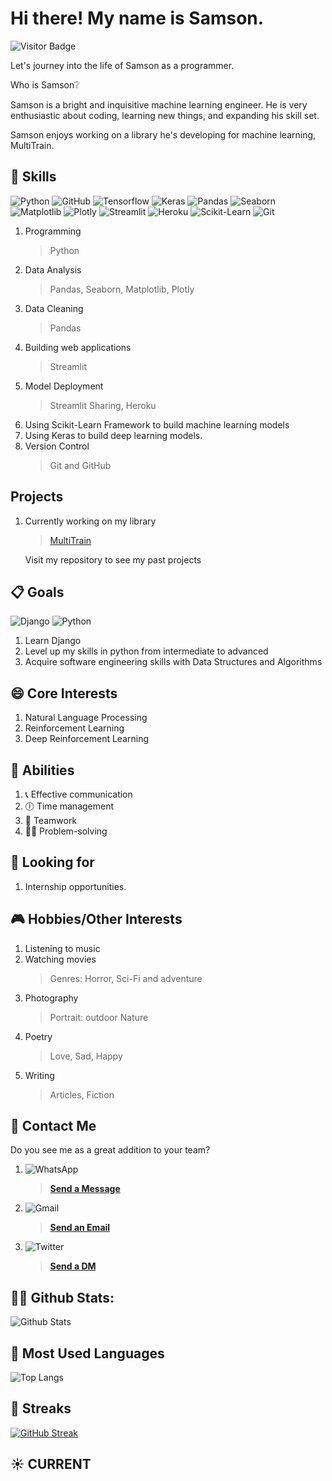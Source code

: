 # Hi there! My name is Samson.
![Visitor Badge](https://visitor-badge.laobi.icu/badge?page_id=LOVE-DOCTOR.LOVE-DOCTOR)

Let's journey into the life of Samson as a programmer.

Who is Samson❔

Samson is a bright and inquisitive machine learning engineer.
He is very enthusiastic about coding, learning new things, and expanding his skill set.

Samson enjoys working on a library he's developing for machine learning, MultiTrain.

## 🎉 Skills
![Python](https://img.shields.io/badge/-Python-black?style=plastic&logo=Python) 
![GitHub](https://img.shields.io/badge/-GitHub-black?style=plastic&logo=github)
![Tensorflow](https://img.shields.io/badge/-Tensorflow-white?style=plastic&logo=tensorflow)
![Keras](https://img.shields.io/badge/-Keras-white?style=plastic&logo=Keras&logoColor=red)
![Pandas](https://img.shields.io/badge/-Pandas-red?style=plastic&logo=pandas) 
![Seaborn](https://img.shields.io/badge/-Seaborn-lightgrey?style=plastic&logo=seaborn)
![Matplotlib](https://img.shields.io/badge/-Matplotlib-lightgrey?style=plastic&logo=matplotlib)
![Plotly](https://img.shields.io/badge/-Plotly-white?style=plastic&logo=plotly&logoColor=blue)
![Streamlit](https://img.shields.io/badge/-Streamlit-white?style=plastic&logo=Streamlit) 
![Heroku](https://img.shields.io/badge/-Heroku-purple?style=plastic&logo=heroku)
![Scikit-Learn](https://img.shields.io/badge/-Sklearn-lightgrey?style=plastic&logo=sklearn)
![Git](https://img.shields.io/badge/-Git-F05032?style=plastic&logo=git&logoColor=white)

1. Programming
   > Python
2. Data Analysis
   > Pandas, Seaborn, Matplotlib, Plotly
3. Data Cleaning
   > Pandas
4. Building web applications
   > Streamlit
5. Model Deployment
   > Streamlit Sharing, Heroku
6. Using Scikit-Learn Framework to build machine learning models
7. Using Keras to build deep learning models.
8. Version Control
   > Git and GitHub 

## Projects
1. Currently working on my library
   >[MultiTrain](https://github.com/LOVE-DOCTOR/train-with-models)

   Visit my repository to see my past projects

## 📋 Goals
   ![Django](https://img.shields.io/badge/-Django-F05032?style=plastic&logo=django)
   ![Python](https://img.shields.io/badge/-Python-black?style=plastic&logo=Python)
1. Learn Django 
2. Level up my skills in python from intermediate to advanced
3. Acquire software engineering skills with Data Structures and Algorithms


## 😄 Core Interests
1. Natural Language Processing
2. Reinforcement Learning
3. Deep Reinforcement Learning

## 💪 Abilities
1. 📞 Effective communication 
2. 🕕 Time management 
3. 👬 Teamwork 
4. 👮‍♂️ Problem-solving

## 🔎 Looking for
1. Internship opportunities.

## 🎮 Hobbies/Other Interests
1. Listening to music
2. Watching movies
   > Genres: Horror, Sci-Fi and adventure
3. Photography
   > Portrait: outdoor
   > Nature
4. Poetry
   > Love, Sad, Happy
5. Writing
   > Articles, Fiction

## 📳 Contact Me
Do you see me as a great addition to your team?
1. ![WhatsApp](https://img.shields.io/badge/-WhatsApp-lightgrey?style=social&logo=whatsapp) 
   > [**Send a Message**](https://wa.me/2349070766308)
2. ![Gmail](https://img.shields.io/badge/-Gmail-white?style=social&logo=gmail)
   > <a href="mailto:tunexo885@gmail.com">**Send an Email**</a>
3. ![Twitter](https://img.shields.io/badge/-Twitter-white?style=social&logo=twitter)
   > [**Send a DM**](https://twitter.com/samsonshittu51?t=4KRVUYE4kdjvDb-pbQN_rQ&s=09)
     

## 👨‍💻 Github Stats:
![Github Stats](https://github-readme-stats.vercel.app/api?username=LOVE-DOCTOR&count_private=true&show_icons=true&include_all_commits=true)

## 📖 Most Used Languages
![Top Langs](https://github-readme-stats.vercel.app/api/top-langs/?username=LOVE-DOCTOR&hide=TeX&layout=compact)

## 🌠 Streaks
[![GitHub Streak](https://github-readme-streak-stats.herokuapp.com/?user=LOVE-DOCTOR&theme=dark)](https://git.io/streak-stats)

## ☀️ CURRENT
<!--START_SECTION:activity-->
